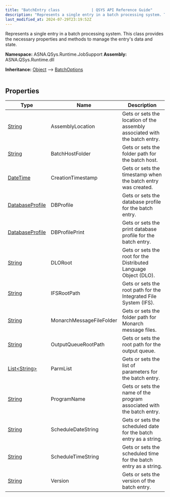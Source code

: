 ```yaml
---
title: "BatchEntry class              | QSYS API Reference Guide"
description: "Represents a single entry in a batch processing system. This class provides the necessary properties and methods to manage the entry&#39;s data and st"
last_modified_at: 2024-07-29T23:19:52Z
---
```


Represents a single entry in a batch processing system. This class provides
the necessary properties and methods to manage the entry's data and state.

**Namespace:** ASNA.QSys.Runtime.JobSupport
**Assembly:** ASNA.QSys.Runtime.dll

**Inheritance:** [Object](https://docs.microsoft.com/en-us/dotnet/api/system.object) --> [BatchOptions](/reference/runtime/qsys-runtime-job-support/batch-options.html)
<br>
<br>

## Properties

| Type | Name | Description
| --- | --- | --- 
| [String](https://learn.microsoft.com/en-us/dotnet/api/system.string?view=net-8.0) | AssemblyLocation | Gets or sets the location of the assembly associated with the batch entry. |
| [String](https://learn.microsoft.com/en-us/dotnet/api/system.string?view=net-8.0) | BatchHostFolder | Gets or sets the folder path for the batch host. |
| [DateTime](https://docs.microsoft.com/en-us/dotnet/api/system.datetime) | CreationTimestamp | Gets or sets the timestamp when the batch entry was created. |
| [DatabaseProfile](/reference/runtime/qsys-runtime-job-support/database-profile.html) | DBProfile | Gets or sets the database profile for the batch entry. |
| [DatabaseProfile](/reference/runtime/qsys-runtime-job-support/database-profile.html) | DBProfilePrint | Gets or sets the print database profile for the batch entry. |
| [String](https://learn.microsoft.com/en-us/dotnet/api/system.string?view=net-8.0) | DLORoot | Gets or sets the root for the Distributed Language Object (DLO). |
| [String](https://learn.microsoft.com/en-us/dotnet/api/system.string?view=net-8.0) | IFSRootPath | Gets or sets the root path for the Integrated File System (IFS). |
| [String](https://learn.microsoft.com/en-us/dotnet/api/system.string?view=net-8.0) | MonarchMessageFileFolder | Gets or sets the folder path for Monarch message files. |
| [String](https://learn.microsoft.com/en-us/dotnet/api/system.string?view=net-8.0) | OutputQueueRootPath | Gets or sets the root path for the output queue. |
| [List\<String\>](https://docs.microsoft.com/en-us/dotnet/api/system.collections.generic.list-1) | ParmList | Gets or sets the list of parameters for the batch entry. |
| [String](https://learn.microsoft.com/en-us/dotnet/api/system.string?view=net-8.0) | ProgramName | Gets or sets the name of the program associated with the batch entry. |
| [String](https://learn.microsoft.com/en-us/dotnet/api/system.string?view=net-8.0) | ScheduleDateString | Gets or sets the scheduled date for the batch entry as a string. |
| [String](https://learn.microsoft.com/en-us/dotnet/api/system.string?view=net-8.0) | ScheduleTimeString | Gets or sets the scheduled time for the batch entry as a string. |
| [String](https://learn.microsoft.com/en-us/dotnet/api/system.string?view=net-8.0) | Version | Gets or sets the version of the batch entry. |
